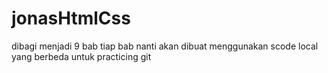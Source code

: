 # jonasHtmlCss

dibagi menjadi 9 bab
tiap bab nanti akan dibuat menggunakan scode local yang berbeda untuk practicing git
